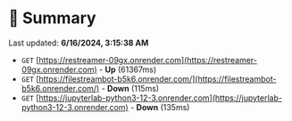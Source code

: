 # 📖 Summary
Last updated: **6/16/2024, 3:15:38 AM**

- `GET` [https://restreamer-09gx.onrender.com](https://restreamer-09gx.onrender.com) - **Up** (61367ms)
- `GET` [https://filestreambot-b5k6.onrender.com/](https://filestreambot-b5k6.onrender.com/) - **Down** (115ms)
- `GET` [https://jupyterlab-python3-12-3.onrender.com](https://jupyterlab-python3-12-3.onrender.com) - **Down** (135ms)
